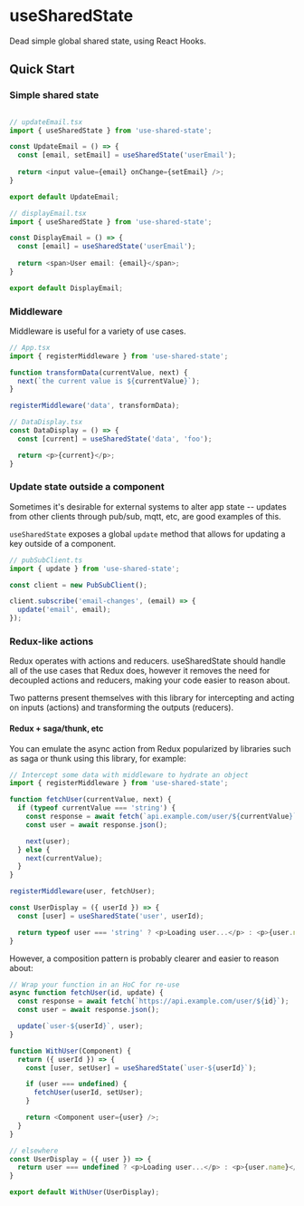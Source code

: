 # useSharedState

Dead simple global shared state, using React Hooks.

## Quick Start

### Simple shared state

```Typescript

// updateEmail.tsx
import { useSharedState } from 'use-shared-state';

const UpdateEmail = () => {
  const [email, setEmail] = useSharedState('userEmail');
  
  return <input value={email} onChange={setEmail} />;
}

export default UpdateEmail;

// displayEmail.tsx
import { useSharedState } from 'use-shared-state';

const DisplayEmail = () => {
  const [email] = useSharedState('userEmail');
  
  return <span>User email: {email}</span>;
}

export default DisplayEmail;
```

### Middleware

Middleware is useful for a variety of use cases.

```Typescript
// App.tsx
import { registerMiddleware } from 'use-shared-state';

function transformData(currentValue, next) {
  next(`the current value is ${currentValue}`);
}

registerMiddleware('data', transformData);

// DataDisplay.tsx
const DataDisplay = () => {
  const [current] = useSharedState('data', 'foo');

  return <p>{current}</p>;
}
```

### Update state outside a component

Sometimes it's desirable for external systems to alter app state -- updates from other clients through pub/sub, mqtt, etc, are good examples of this.

`useSharedState` exposes a global `update` method that allows for updating a key outside of a component.

```Typescript
// pubSubClient.ts
import { update } from 'use-shared-state';

const client = new PubSubClient();

client.subscribe('email-changes', (email) => {
  update('email', email);
});
```

### Redux-like actions

Redux operates with actions and reducers.  useSharedState should handle all of 
the use cases that Redux does, however it removes the need for decoupled actions
and reducers, making your code easier to reason about.

Two patterns present themselves with this library for intercepting and acting on
inputs (actions) and transforming the outputs (reducers).

#### Redux + saga/thunk, etc

You can emulate the async action from Redux popularized by libraries such as 
saga or thunk using this library, for example: 

```Typescript
// Intercept some data with middleware to hydrate an object
import { registerMiddleware } from 'use-shared-state';

function fetchUser(currentValue, next) {
  if (typeof currentValue === 'string') {
    const response = await fetch(`api.example.com/user/${currentValue}`);
    const user = await response.json();

    next(user);
  } else {
    next(currentValue);
  }
}

registerMiddleware(user, fetchUser);

const UserDisplay = ({ userId }) => {
  const [user] = useSharedState('user', userId);

  return typeof user === 'string' ? <p>Loading user...</p> : <p>{user.name}</p>
}
```

However, a composition pattern is probably clearer and easier to reason about:

```Typescript
// Wrap your function in an HoC for re-use
async function fetchUser(id, update) {
  const response = await fetch(`https://api.example.com/user/${id}`);
  const user = await response.json();

  update(`user-${userId}`, user);
}

function WithUser(Component) {
  return ({ userId }) => {
    const [user, setUser] = useSharedState(`user-${userId}`);

    if (user === undefined) {
      fetchUser(userId, setUser);
    }

    return <Component user={user} />;
  }
}

// elsewhere
const UserDisplay = ({ user }) => {
  return user === undefined ? <p>Loading user...</p> : <p>{user.name}</p>
}

export default WithUser(UserDisplay);
```
